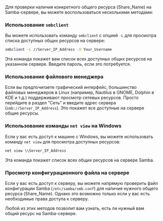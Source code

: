 Для проверки наличия конкретного общего ресурса (Share_Name) на Samba-сервере, вы можете воспользоваться несколькими методами:

### Использование `smbclient`

Вы можете использовать команду `smbclient` с опцией `-L` для просмотра списка доступных общих ресурсов на сервере:

```bash
smbclient -L //Server_IP_Address -U Your_Username
```

Эта команда покажет вам список всех доступных общих ресурсов на указанном сервере. Введите пароль, если это потребуется.

### Использование файлового менеджера

Если вы предпочитаете графический интерфейс, большинство файловых менеджеров в Linux (например, Nautilus в GNOME, Dolphin в KDE и т.д.) поддерживают просмотр сетевых ресурсов. Просто перейдите в раздел "Сеть" и введите адрес сервера (`smb://Server_IP_Address`). Это покажет все доступные на сервере общие ресурсы.

### Использование команды `net view` на Windows

Если у вас есть доступ к машине с Windows, вы можете использовать команду `net view` для просмотра доступных ресурсов:

```cmd
net view \\Server_IP_Address
```

Эта команда покажет список всех общих ресурсов на сервере Samba.

### Просмотр конфигурационного файла на сервере

Если у вас есть доступ к серверу, вы можете напрямую проверить файл конфигурации Samba (`/etc/samba/smb.conf`) для наличия нужного общего ресурса (Share_Name). Однако это возможно только если у вас есть необходимые права доступа к серверу.

Любой из этих методов позволит вам узнать, есть ли нужный вам общий ресурс на Samba-сервере.
